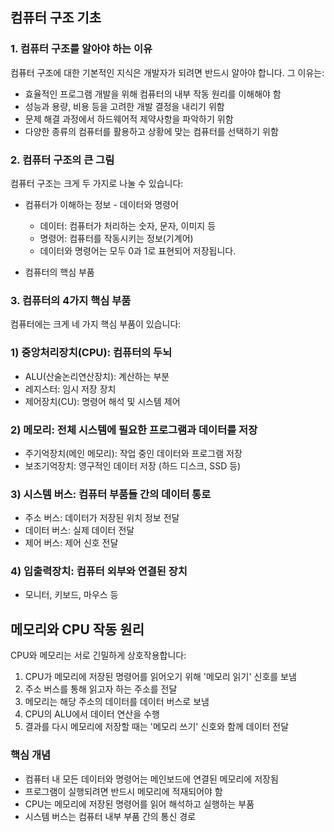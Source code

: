 ## 컴퓨터 구조 기초

### 1. 컴퓨터 구조를 알아야 하는 이유

컴퓨터 구조에 대한 기본적인 지식은 개발자가 되려면 반드시 알아야 합니다. 그 이유는:

- 효율적인 프로그램 개발을 위해 컴퓨터의 내부 작동 원리를 이해해야 함
- 성능과 용량, 비용 등을 고려한 개발 결정을 내리기 위함
- 문제 해결 과정에서 하드웨어적 제약사항을 파악하기 위함
- 다양한 종류의 컴퓨터를 활용하고 상황에 맞는 컴퓨터를 선택하기 위함

### 2. 컴퓨터 구조의 큰 그림

컴퓨터 구조는 크게 두 가지로 나눌 수 있습니다:

- 컴퓨터가 이해하는 정보 - 데이터와 명령어

  - 데이터: 컴퓨터가 처리하는 숫자, 문자, 이미지 등
  - 명령어: 컴퓨터를 작동시키는 정보(기계어)
  - 데이터와 명령어는 모두 0과 1로 표현되어 저장됩니다.

- 컴퓨터의 핵심 부품

### 3. 컴퓨터의 4가지 핵심 부품

컴퓨터에는 크게 네 가지 핵심 부품이 있습니다:

### 1) 중앙처리장치(CPU): 컴퓨터의 두뇌

- ALU(산술논리연산장치): 계산하는 부분
- 레지스터: 임시 저장 장치
- 제어장치(CU): 명령어 해석 및 시스템 제어

### 2) 메모리: 전체 시스템에 필요한 프로그램과 데이터를 저장

- 주기억장치(메인 메모리): 작업 중인 데이터와 프로그램 저장
- 보조기억장치: 영구적인 데이터 저장 (하드 디스크, SSD 등)

### 3) 시스템 버스: 컴퓨터 부품들 간의 데이터 통로

- 주소 버스: 데이터가 저장된 위치 정보 전달
- 데이터 버스: 실제 데이터 전달
- 제어 버스: 제어 신호 전달

### 4) 입출력장치: 컴퓨터 외부와 연결된 장치

- 모니터, 키보드, 마우스 등

## 메모리와 CPU 작동 원리

CPU와 메모리는 서로 긴밀하게 상호작용합니다:

1. CPU가 메모리에 저장된 명령어를 읽어오기 위해 '메모리 읽기' 신호를 보냄
2. 주소 버스를 통해 읽고자 하는 주소를 전달
3. 메모리는 해당 주소의 데이터를 데이터 버스로 보냄
4. CPU의 ALU에서 데이터 연산을 수행
5. 결과를 다시 메모리에 저장할 때는 '메모리 쓰기' 신호와 함께 데이터 전달

### 핵심 개념

- 컴퓨터 내 모든 데이터와 명령어는 메인보드에 연결된 메모리에 저장됨
- 프로그램이 실행되려면 반드시 메모리에 적재되어야 함
- CPU는 메모리에 저장된 명령어를 읽어 해석하고 실행하는 부품
- 시스템 버스는 컴퓨터 내부 부품 간의 통신 경로
